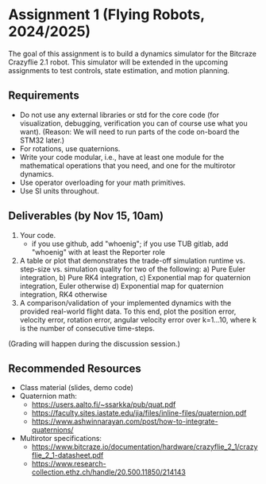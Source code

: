 # Assignment 1 (Flying Robots, 2024/2025)

The goal of this assignment is to build a dynamics simulator for the Bitcraze Crazyflie 2.1 robot. This simulator will be extended in the upcoming assignments to test controls, state estimation, and motion planning.

## Requirements

- Do not use any external libraries or std for the core code (for visualization, debugging, verification you can of course use what you want). (Reason: We will need to run parts of the code on-board the STM32 later.)
- For rotations, use quaternions.
- Write your code modular, i.e., have at least one module for the mathematical operations that you need, and one for the multirotor dynamics.
- Use operator overloading for your math primitives.
- Use SI units throughout.

## Deliverables (by Nov 15, 10am)

1. Your code.
    - if you use github, add "whoenig"; if you use TUB gitlab, add "whoenig" with at least the Reporter role
2. A table or plot that demonstrates the trade-off simulation runtime vs. step-size vs. simulation quality for two of the following:
    a) Pure Euler integration,
    b) Pure RK4 integration,
    c) Exponential map for quaternion integration, Euler otherwise
    d) Exponential map for quaternion integration, RK4 otherwise
3. A comparison/validation of your implemented dynamics with the provided real-world flight data. To this end, plot the position error, velocity error, rotation error, angular velocity error over k=1...10, where k is the number of consecutive time-steps.

(Grading will happen during the discussion session.)

## Recommended Resources

- Class material (slides, demo code)
- Quaternion math:
    - https://users.aalto.fi/~ssarkka/pub/quat.pdf
    - https://faculty.sites.iastate.edu/jia/files/inline-files/quaternion.pdf
    - https://www.ashwinnarayan.com/post/how-to-integrate-quaternions/
- Multirotor specifications:
    - https://www.bitcraze.io/documentation/hardware/crazyflie_2_1/crazyflie_2_1-datasheet.pdf
    - https://www.research-collection.ethz.ch/handle/20.500.11850/214143

